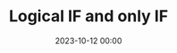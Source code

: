 ---
title: Logical IF and only IF
date: 2023-10-12 00:00
modified: 2023-10-12 00:00
status: draft
---